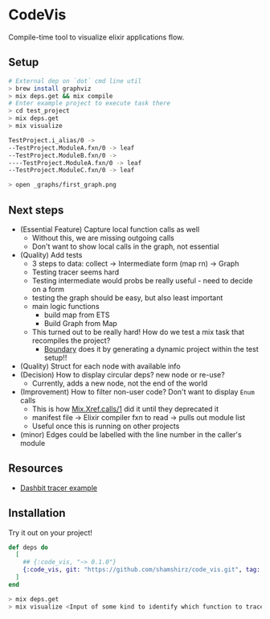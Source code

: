 # CodeVis

Compile-time tool to visualize elixir applications flow.

## Setup

```bash
# External dep on `dot` cmd line util
> brew install graphviz
> mix deps.get && mix compile
# Enter example project to execute task there
> cd test_project
> mix deps.get
> mix visualize

TestProject.i_alias/0 ->
--TestProject.ModuleA.fxn/0 -> leaf
--TestProject.ModuleB.fxn/0 ->
----TestProject.ModuleA.fxn/0 -> leaf
--TestProject.ModuleC.fxn/0 -> leaf

> open _graphs/first_graph.png

```

## Next steps
* (Essential Feature) Capture local function calls as well
  * Without this, we are missing outgoing calls
  * Don't want to show local calls in the graph, not essential
* (Quality) Add tests
  * 3 steps to data: collect -> Intermediate form (map rn) -> Graph
  * Testing tracer seems hard
  * Testing intermediate would probs be really useful - need to decide on a form
  * testing the graph should be easy, but also least important
  * main logic functions
    * build map from ETS
    * Build Graph from Map
  * This turned out to be really hard! How do we test a mix task that recompiles the project?
    * [Boundary](https://github.com/sasa1977/boundary/blob/master/test/support/test_project.ex) does it by generating a dynamic project within the test setup!!
* (Quality) Struct for each node with available info
* (Decision) How to display circular deps? new node or re-use?
  * Currently, adds a new node, not the end of the world
* (Improvement) How to filter non-user code? Don't want to display `Enum` calls
  * This is how [Mix.Xref.calls/1](https://github.com/elixir-lang/elixir/blob/v1.11.3/lib/mix/lib/mix/tasks/xref.ex#L235) did it until they deprecated it
  * manifest file -> Elixir compiler fxn to read -> pulls out module list
  * Useful once this is running on other projects
* (minor) Edges could be labelled with the line number in the caller's module


## Resources

* [Dashbit tracer example](https://gist.github.com/wojtekmach/4e04cbda82ba88af3f84c44ec746b7ca#file-import2alias-ex-L20)

## Installation

Try it out on your project!

```elixir
def deps do
  [
    ## {:code_vis, "~> 0.1.0"}
    {:code_vis, git: "https://github.com/shamshirz/code_vis.git", tag: "0.1"}
  ]
end
```

```bash
> mix deps.get
> mix visualize <Input of some kind to identify which function to trace>
```
